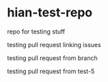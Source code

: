 # hian-test-repo

repo for testing stuff

testing pull request linking issues

testing pull request from branch

testing pull request from test-5